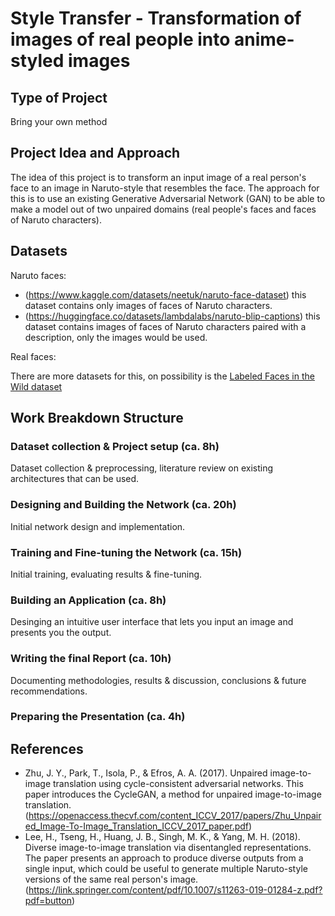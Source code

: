 # Style Transfer - Transformation of images of real people into anime-styled images
## Type of Project
Bring your own method
## Project Idea and Approach
The idea of this project is to transform an input image of a real person's face to an image in Naruto-style that resembles the face. The approach for this is to use an existing Generative Adversarial Network (GAN) to be able to make a model out of two unpaired domains (real people's faces and faces of Naruto characters).
## Datasets
Naruto faces:
- (https://www.kaggle.com/datasets/neetuk/naruto-face-dataset) this dataset contains only images of faces of Naruto characters.
- (https://huggingface.co/datasets/lambdalabs/naruto-blip-captions) this dataset contains images of faces of Naruto characters paired with a description, only the images would be used.

Real faces:

There are more datasets for this, on possibility is the [Labeled Faces in the Wild dataset](http://vis-www.cs.umass.edu/lfw/#download)
## Work Breakdown Structure
### Dataset collection & Project setup (ca. 8h)
Dataset collection & preprocessing, literature review on existing architectures that can be used.

### Designing and Building the Network (ca. 20h)
Initial network design and implementation.

### Training and Fine-tuning the Network (ca. 15h)
Initial training, evaluating results & fine-tuning.

### Building an Application (ca. 8h)
Desinging an intuitive user interface that lets you input an image and presents you the output.

### Writing the final Report (ca. 10h)
Documenting methodologies, results & discussion, conclusions & future recommendations.

### Preparing the Presentation (ca. 4h)

## References
- Zhu, J. Y., Park, T., Isola, P., & Efros, A. A. (2017). Unpaired image-to-image translation using cycle-consistent adversarial networks.
This paper introduces the CycleGAN, a method for unpaired image-to-image translation.
(https://openaccess.thecvf.com/content_ICCV_2017/papers/Zhu_Unpaired_Image-To-Image_Translation_ICCV_2017_paper.pdf)
- Lee, H., Tseng, H., Huang, J. B., Singh, M. K., & Yang, M. H. (2018). Diverse image-to-image translation via disentangled representations.
The paper presents an approach to produce diverse outputs from a single input, which could be useful to generate multiple Naruto-style versions of the same real person's image.
(https://link.springer.com/content/pdf/10.1007/s11263-019-01284-z.pdf?pdf=button)

